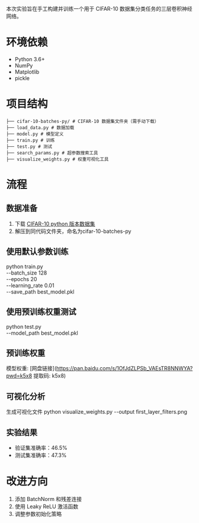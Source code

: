本次实验旨在手工构建并训练一个用于 CIFAR-10 数据集分类任务的三层卷积神经网络。

# 环境依赖
- Python 3.6+
- NumPy
- Matplotlib
- pickle




# 项目结构
```
├── cifar-10-batches-py/ # CIFAR-10 数据集文件夹（需手动下载）
├── load_data.py # 数据加载
├── model.py # 模型定义
├── train.py # 训练
├── test.py # 测试
├── search_params.py # 超参数搜索工具
├── visualize_weights.py # 权重可视化工具
```

# 流程

## 数据准备
1. 下载 [CIFAR-10 python 版本数据集](https://www.cs.toronto.edu/~kriz/cifar-10-python.tar.gz)
2. 解压到同代码文件夹，命名为cifar-10-batches-py

## 使用默认参数训练
python train.py \
    --batch_size 128 \
    --epochs 20 \
    --learning_rate 0.01 \
    --save_path best_model.pkl

## 使用预训练权重测试
python test.py \
    --model_path best_model.pkl

## 预训练权重
模型权重: [网盘链接](https://pan.baidu.com/s/1OfJdZLPSb_VAEsTR8NNWYA?pwd=k5x8 提取码: k5x8)


## 可视化分析
生成可视化文件
python visualize_weights.py --output first_layer_filters.png

## 实验结果
- 验证集准确率：46.5%
- 测试集准确率：47.3%

# 改进方向
1. 添加 BatchNorm 和残差连接
2. 使用 Leaky ReLU 激活函数
3. 调整参数初始化策略
```
